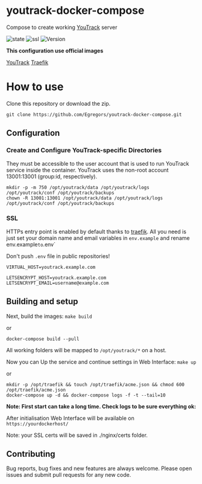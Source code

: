 # youtrack-docker-compose
Compose to create working [YouTrack](https://www.jetbrains.com/youtrack/) server

![state](https://img.shields.io/badge/state-stable-brightgreen.svg)
![ssl](https://img.shields.io/badge/HTTPs-traefik-brightgreen.svg)
![Version](https://img.shields.io/badge/YouTrack%20ver.%3A-2019.1.52973-brightgreen.svg)

**This configuration use official images**

[YouTrack](https://hub.docker.com/r/jetbrains/youtrack)
[Traefik](https://hub.docker.com/_/traefik)

# How to use

Clone this repository or download the zip.

```
git clone https://github.com/Egregors/youtrack-docker-compose.git
```

## Configuration

### Create and Configure YouTrack-specific Directories

They must be accessible to the user account that is used to run YouTrack service inside the container. 
YouTrack uses the non-root account 13001:13001 (group:id, respectively).
```
mkdir -p -m 750 /opt/youtrack/data /opt/youtrack/logs /opt/youtrack/conf /opt/youtrack/backups
chown -R 13001:13001 /opt/youtrack/data /opt/youtrack/logs /opt/youtrack/conf /opt/youtrack/backups
```

### SSL

HTTPs entry point is enabled by default thanks to [traefik](https://traefik.io/). 
All you need is just set your domain name and email variables in `env.example` 
and rename env.example` to `.env`

Don't push `.env` file in public repositories!

```
VIRTUAL_HOST=youtrack.example.com

LETSENCRYPT_HOST=youtrack.example.com
LETSENCRYPT_EMAIL=username@example.com
```

## Building and setup

Next, build the images: `make build`

or

```
docker-compose build --pull
```

All working folders will be mapped to `/opt/youtrack/*` on a host.

Now you can Up the service and continue settings in Web Interface: `make up`

or 

```
mkdir -p /opt/traefik && touch /opt/traefik/acme.json && chmod 600 /opt/traefik/acme.json
docker-compose up -d && docker-compose logs -f -t --tail=10
```

**Note: First start can take a long time. Check logs to be sure everything ok:**

After initialisation Web Interface will be available on `https://yourdockerhost/`

Note: your SSL certs will be saved in ./nginx/certs folder.

## Contributing

Bug reports, bug fixes and new features are always welcome.
Please open issues and submit pull requests for any new code.
